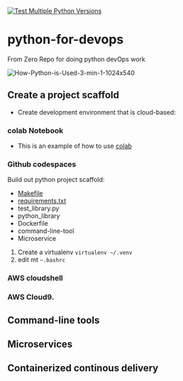 [![Test Multiple Python Versions](https://github.com/127-0-0-vvk/python-for-devops/actions/workflows/main.yml/badge.svg?branch=main)](https://github.com/127-0-0-vvk/python-for-devops/actions/workflows/main.yml)

# python-for-devops
From Zero Repo for doing python devOps work


![How-Python-is-Used-3-min-1-1024x540](https://user-images.githubusercontent.com/41470324/202312569-d1ab830a-e708-4b26-b44f-767d1bd0cf52.jpg)

## Create a  project scaffold 

* Create development environment that is cloud-based: 

### colab Notebook 
* This is an example of how to use [colab](https://github.com/127-0-0-vvk/python-for-devops/blob/main/getting_started_python.ipynb)

### Github codespaces

Build out python project scaffold:

* [Makefile](https://github.com/127-0-0-vvk/python-for-devops/blob/main/Makefile)
* [requirements.txt](https://github.com/127-0-0-vvk/python-for-devops/blob/main/requirements.txt)
* test_library.py
* python_library
* Dockerfile
* command-line-tool
* Microservice

1. Create a virtualenv `virtualenv ~/.venv`
2. edit mt `~.bashrc`


### AWS cloudshell 
### AWS Cloud9. 

## Command-line tools

## Microservices

## Containerized continous delivery
